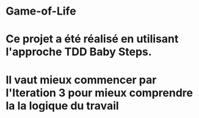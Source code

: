 # Game-of-Life

# Ce projet a été réalisé en utilisant l'approche TDD Baby Steps.

# Il vaut mieux commencer par l'Iteration 3 pour mieux comprendre la la logique du travail





